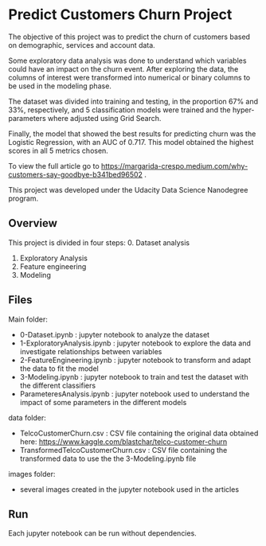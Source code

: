 # Predict Customers Churn Project

The objective of this project was to predict the churn of customers based on demographic, services and account data.

Some exploratory data analysis was done to understand which variables could have an impact on the churn event. After exploring the data, the columns of interest were transformed into numerical or binary columns to be used in the modeling phase.

The dataset was divided into training and testing, in the proportion 67% and 33%, respectively, and 5 classification models were trained and the hyper-parameters where adjusted using Grid Search.

Finally, the model that showed the best results for predicting churn was the Logistic Regression, with an AUC of 0.717. This model obtained the highest scores in all 5 metrics chosen.

To view the full article go to https://margarida-crespo.medium.com/why-customers-say-goodbye-b341bed96502 .



This project was developed under the Udacity Data Science Nanodegree program.


## Overview

This project is divided in four steps:
0. Dataset analysis
1. Exploratory Analysis
2. Feature engineering
3. Modeling


## Files

Main folder:
- 0-Dataset.ipynb : jupyter notebook to analyze the dataset
- 1-ExploratoryAnalysis.ipynb : jupyter notebook to explore the data and investigate relationships between variables
- 2-FeatureEngineering.ipynb : jupyter notebook to transform and adapt the data to fit the model
- 3-Modeling.ipynb : jupyter notebook to train and test the dataset with the different classifiers
- ParameteresAnalysis.ipynb : jupyter notebook used to understand the impact of some parameters in the different models

data folder:
- TelcoCustomerChurn.csv : CSV file containing the original data obtained here: https://www.kaggle.com/blastchar/telco-customer-churn
- TransformedTelcoCustomerChurn.csv : CSV file containing the transformed data to use the the 3-Modeling.ipynb file

images folder: 
- several images created in the jupyter notebook used in the articles


## Run

Each jupyter notebook can be run without dependencies.

